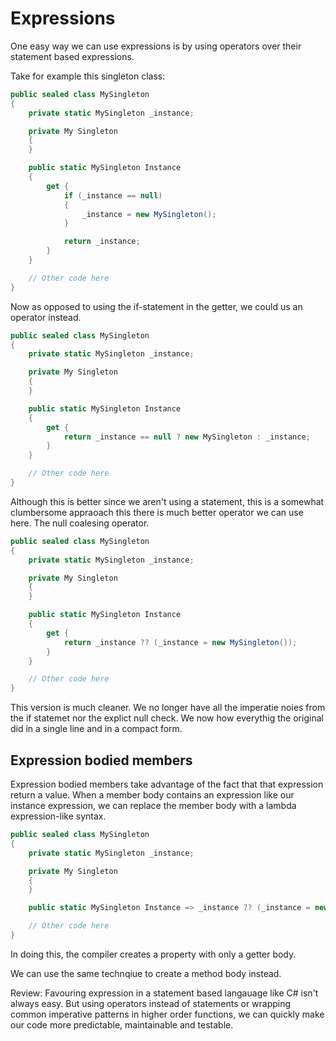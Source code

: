# Expressions

One easy way we can use expressions is by using operators over their statement based expressions.

Take for example this singleton class:

```cs
public sealed class MySingleton
{
    private static MySingleton _instance;

    private My Singleton
    {
    }

    public static MySingleton Instance
    {
        get {
            if (_instance == null)
            {
                _instance = new MySingleton();
            }

            return _instance;
        }
    }

    // Other code here
}
```

Now as opposed to using the if-statement in the getter, we could us an operator instead.

```cs
public sealed class MySingleton
{
    private static MySingleton _instance;

    private My Singleton
    {
    }

    public static MySingleton Instance
    {
        get {
            return _instance == null ? new MySingleton : _instance;
        }
    }

    // Other code here
}
```

Although this is better since we aren't using a statement, this is a somewhat clumbersome appraoach this there is much better operator we can use here.
The null coalesing operator.

```cs
public sealed class MySingleton
{
    private static MySingleton _instance;

    private My Singleton
    {
    }

    public static MySingleton Instance
    {
        get {
            return _instance ?? (_instance = new MySingleton());
        }
    }

    // Other code here
}

```

This version is much cleaner.
We no longer have all the imperatie noies from the if statemet nor the explict null check.
We now how everythig the original did in a single line and in a compact form.

## Expression bodied members

Expression bodied members take advantage of the fact that that expression return a value.
When a member body contains an expression like our instance expression, we can replace the member body with a lambda expression-like syntax.

```cs
public sealed class MySingleton
{
    private static MySingleton _instance;

    private My Singleton
    {
    }

    public static MySingleton Instance => _instance ?? (_instance = new MySingleton());

    // Other code here
}

```

In doing this, the compiler creates a property with only a getter body.

We can use the same technqiue to create a method body instead.

Review:
Favouring expression in a statement based langauage like C# isn't always easy.
But using operators instead of statements or wrapping common imperative patterns in higher order functions, we can quickly make our code more predictable, maintainable and testable.
